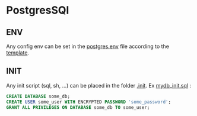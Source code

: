 # PostgresSQl


## ENV

Any config env can be set in the [postgres.env](./.config/postgres.env) file according to the [template](./.config/postgres.template.env).

## INIT

Any init script (sql, sh, ...) can be placed in the folder [.init](./.init). Ex [mydb_init.sql](./.init/mydb_init.sql) :
```sql
CREATE DATABASE some_db;
CREATE USER some_user WITH ENCRYPTED PASSWORD 'some_password';
GRANT ALL PRIVILEGES ON DATABASE some_db TO some_user;
```